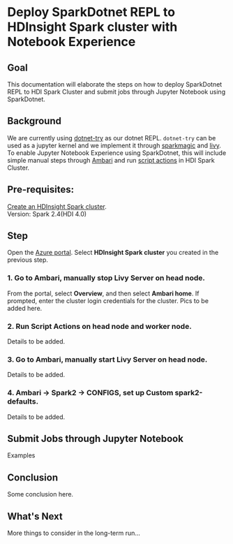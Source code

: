 # Deploy SparkDotnet REPL to HDInsight Spark cluster with Notebook Experience

## Goal
This documentation will elaborate the steps on how to deploy SparkDotnet REPL to HDI Spark Cluster and submit jobs through Jupyter Notebook using SparkDotnet.

## Background
We are currently using [dotnet-try](https://github.com/dotnet/try) as our dotnet REPL. ``` dotnet-try ``` can be used as a jupyter kernel and we implement it through [sparkmagic](https://github.com/jupyter-incubator/sparkmagic) and [livy](https://github.com/apache/incubator-livy). To enable Jupyter Notebook Experience using SparkDotnet, this will include simple manual steps through [Ambari](https://docs.microsoft.com/en-us/azure/hdinsight/hdinsight-hadoop-manage-ambari) and run [script actions](https://docs.microsoft.com/en-us/azure/hdinsight/hdinsight-hadoop-customize-cluster-linux) in HDI Spark Cluster.

## Pre-requisites:
[Create an HDInsight Spark cluster](https://docs.microsoft.com/en-us/azure/hdinsight/spark/apache-spark-jupyter-spark-sql-use-portal#create-an-hdinsight-spark-cluster).  
Version: Spark 2.4(HDI 4.0)
 
## Step
Open the [Azure portal](https://ms.portal.azure.com/#home). Select **HDInsight Spark cluster** you created in the previous step.
### 1. Go to Ambari, manually stop Livy Server on head node.
From the portal, select **Overview**, and then select **Ambari home**. If prompted, enter the cluster login credentials for the cluster.
Pics to be added here.


### 2. Run Script Actions on head node and worker node.

Details to be added.

### 3. Go to Ambari, manually start Livy Server on head node.

Details to be added.

### 4. Ambari -> Spark2 -> CONFIGS, set up Custom spark2-defaults.

Details to be added.

## Submit Jobs through Jupyter Notebook

Examples

## Conclusion

Some conclusion here.

## What's Next

More things to consider in the long-term run...
